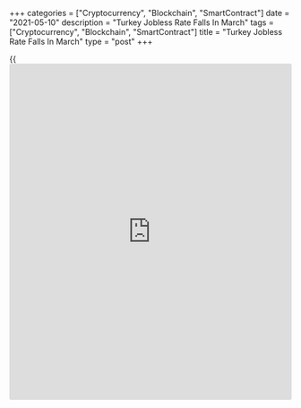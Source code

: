 +++
categories = ["Cryptocurrency", "Blockchain", "SmartContract"]
date = "2021-05-10"
description = "Turkey Jobless Rate Falls In March"
tags = ["Cryptocurrency", "Blockchain", "SmartContract"]
title = "Turkey Jobless Rate Falls In March"
type = "post"
+++

{{<iframe id="large-banner" src="https://www.bounty.group/#slide=25.0" width="100%" height="600" scrolling="no" style="border: 0px solid rgb(216, 221, 230); border-radius: 3px;">}}

Turkey's jobless rate decreased in March, data from the Turkish
Statistical Institute showed on Monday.

On an unadjusted basis, the jobless rate fell to 13.1 percent in March
from 14.1 percent in February.

The seasonally adjusted unemployment rate increased marginally to 13.1
percent in March from 13.0 percent in the same month last year. In
February, unemployment rate was 13.2 percent.

The number of unemployed persons rose to 4.236 million in March from
3.953 million in the same month last year.

The youth unemployment rate, which applies to the 15 to 24 age group,
was 25.0 percent in March.

For comments and feedback [contact](https://www.playgroundfx.com/contact/): editorial@rtt[news](https://www.letsplayfx.com/blog/forex-news-website/).com

[Economic News][1]

 **What parts of the world are seeing the best (and worst) economic
performances lately? Click[here][2] to check out our [Econ Scorecard][2]
and find out! See up-to-the-moment [ranking](https://www.playgroundfx.com/blog/crypto-exchange-ranking/)s for the best and worst
performers in [GDP][3], [unemployment rate][4], [inflation][5] and much
more.**

   1. www.rtt[news](https://www.letsplayfx.com/blog/forex-news-website/).com/Content/EconomicNews.aspx
   2. www.rtt[news](https://www.letsplayfx.com/blog/forex-news-website/).com/economic-scorecard/world-rank/industrial-production/highest-performance.aspx
   3. www.rtt[news](https://www.letsplayfx.com/blog/forex-news-website/).com/economic-scorecard/world-rank/GDP/highest-performance.aspx
   4. www.rtt[news](https://www.letsplayfx.com/blog/forex-news-website/).com/economic-scorecard/world-rank/unemployment-rate/lowest-performance.aspx
   5. www.rtt[news](https://www.letsplayfx.com/blog/forex-news-website/).com/economic-scorecard/world-rank/CPI/highest-performance.aspx